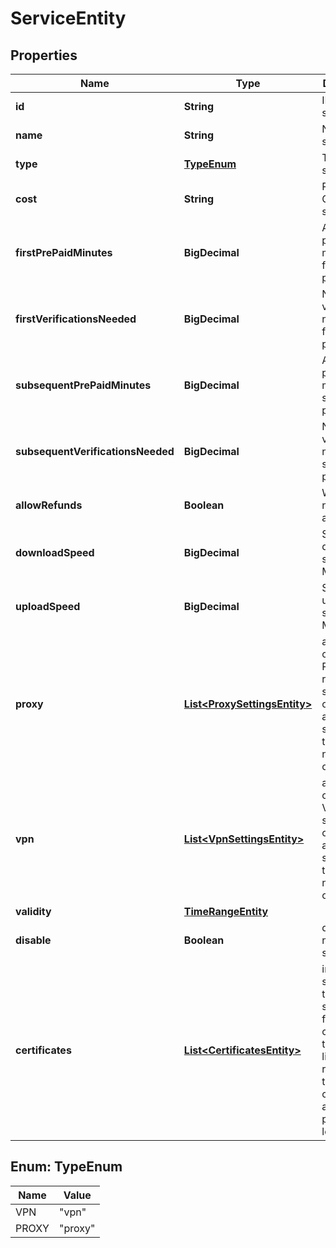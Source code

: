 

# ServiceEntity


## Properties

Name | Type | Description | Notes
------------ | ------------- | ------------- | -------------
**id** | **String** | ID of the service | 
**name** | **String** | Name of the service | 
**type** | [**TypeEnum**](#TypeEnum) | Type of the service | 
**cost** | **String** | Per minute Cost of the service | 
**firstPrePaidMinutes** | **BigDecimal** | Amount of pre-paid minutes for first payment |  [optional]
**firstVerificationsNeeded** | **BigDecimal** | Number of verifications needed for first payment |  [optional]
**subsequentPrePaidMinutes** | **BigDecimal** | Amount of pre-paid minutes for subsequent payments |  [optional]
**subsequentVerificationsNeeded** | **BigDecimal** | Number of verifications needed for subsequent payments |  [optional]
**allowRefunds** | **Boolean** | Whether or not refunds are allowed |  [optional]
**downloadSpeed** | **BigDecimal** | Service download speed in Mbits | 
**uploadSpeed** | **BigDecimal** | Service upload speed in Mbits | 
**proxy** | [**List&lt;ProxySettingsEntity&gt;**](ProxySettingsEntity.md) | array containing Proxy related settings. only available if service is of type proxy, null otherwise |  [optional]
**vpn** | [**List&lt;VpnSettingsEntity&gt;**](VpnSettingsEntity.md) | array containing VPN related settings. only available if service is of type vpn, null otherwise |  [optional]
**validity** | [**TimeRangeEntity**](TimeRangeEntity.md) |  |  [optional]
**disable** | **Boolean** | disable or not the service | 
**certificates** | [**List&lt;CertificatesEntity&gt;**](CertificatesEntity.md) | inside each service, there should be a field named certificates that has a list of IDs, referencing the certificates at the provider level. |  [optional]



## Enum: TypeEnum

Name | Value
---- | -----
VPN | &quot;vpn&quot;
PROXY | &quot;proxy&quot;



